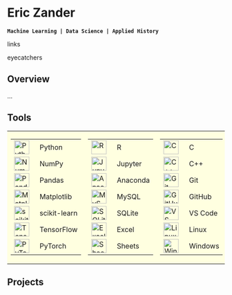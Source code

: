 # Eric Zander

**`Machine Learning | Data Science | Applied History`**

links

eyecatchers

## Overview

...

## Tools

<table style="background-color:#FFFFE0;">
    <tr><td>
        <table>
            <tr>
                <td><img align="left" alt="Python" width="35px" height="32px" style="padding-right:5px;" src="https://cdn.jsdelivr.net/gh/devicons/devicon/icons/python/python-plain.svg" /></td>
                <td>Python</td>
            </tr><tr>
                <td><img align="left" alt="NumPy" width="35px" height="32px" style="padding-right:5px;" src="https://cdn.jsdelivr.net/gh/devicons/devicon/icons/numpy/numpy-original.svg" /></td>
                <td>NumPy</td>
            </tr><tr>
                <td><img align="left" alt="Pandas" width="35px" height="32px" style="padding-right:5px;" src="https://cdn.jsdelivr.net/gh/devicons/devicon/icons/pandas/pandas-original.svg" /></td>
                <td>Pandas</td>
            </tr><tr>
                <td><img align="left" alt="Matplotlib" width="35px" height="32px" style="padding-right:5px;" src="https://upload.wikimedia.org/wikipedia/commons/8/84/Matplotlib_icon.svg" /></td>
                <td>Matplotlib</td>
            </tr><tr>
                <td><img align="left" alt="scikit-learn" width="35px" height="32px" style="padding-right:5px;" src="https://upload.wikimedia.org/wikipedia/commons/0/05/Scikit_learn_logo_small.svg" /></td>
                <td>scikit-learn</td>
            </tr><tr>
                <td><img align="left" alt="TensorFlow" width="35px" height="32px" style="padding-right:5px;" src="https://cdn.jsdelivr.net/gh/devicons/devicon/icons/tensorflow/tensorflow-original.svg" /></td>
                <td>TensorFlow</td>
            </tr><tr>
                <td><img align="left" alt="PyTorch" width="35px" height="32px" style="padding-right:5px;" src="https://cdn.jsdelivr.net/gh/devicons/devicon/icons/pytorch/pytorch-original.svg" /></td>
                <td>PyTorch</td>
            </tr>
        </table>
    </td><td>
        <table>
            <tr>
                <td><img align="left" alt="R" width="35px" height="32px" style="padding-right:5px;" src="https://www.r-project.org/logo/Rlogo.svg" /></td>
                <td>R</td>
            </tr><tr>
                <td><img align="left" alt="Jupyter" width="35px" height="32px" style="padding-right:5px;" src="https://cdn.jsdelivr.net/gh/devicons/devicon/icons/jupyter/jupyter-original.svg" /></td>
                <td>Jupyter</td>
            </tr><tr>
                <td><img align="left" alt="Anaconda" width="35px" height="32px" style="padding-right:5px;" src="https://cdn.jsdelivr.net/gh/devicons/devicon/icons/anaconda/anaconda-original.svg" /></td>
                <td>Anaconda</td>
            </tr><tr>
                <td><img align="left" alt="MySQL" width="35px" height="32px" style="padding-right:5px;" src="https://cdn.jsdelivr.net/gh/devicons/devicon/icons/mysql/mysql-original.svg" /></td>
                <td>MySQL</td>
            </tr><tr>
                <td><img align="left" alt="SQLite" width="35px" height="32px" style="padding-right:5px;" src="https://cdn.jsdelivr.net/gh/devicons/devicon/icons/sqlite/sqlite-original.svg" /></td>
                <td>SQLite</td>
            </tr><tr>
                <td><img align="left" alt="Excel" width="35px" height="32px" style="padding-right:5px;" src="https://upload.wikimedia.org/wikipedia/commons/3/34/Microsoft_Office_Excel_%282019%E2%80%93present%29.svg" /></td>
                <td>Excel</td>
            </tr><tr>
                <td><img align="left" alt="Sheets" width="35px" height="32px" style="padding-right:5px;" src="https://upload.wikimedia.org/wikipedia/commons/3/30/Google_Sheets_logo_%282014-2020%29.svg" /></td>
                <td>Sheets</td>
            </tr>
        </table>
    </td><td>
        <table>
            </tr><tr>
                <td><img align="left" alt="C" width="35px" height="32px" style="padding-right:5px;" src="https://cdn.jsdelivr.net/gh/devicons/devicon/icons/c/c-plain.svg" /></td>
                <td>C</td>
            </tr><tr>
                <td><img align="left" alt="C++" width="35px" height="32px" style="padding-right:5px;" src="https://cdn.jsdelivr.net/gh/devicons/devicon/icons/cplusplus/cplusplus-plain.svg" /></td>
                <td>C++</td>
            <tr>
                <td><img align="left" alt="Git" width="35px" height="32px" style="padding-right:5px;" src="https://cdn.jsdelivr.net/gh/devicons/devicon/icons/git/git-original.svg" /></td>
                <td>Git</td>
            </tr><tr>
                <td><img align="left" alt="GitHub" width="35px" height="32px" style="padding-right:5px;" src="https://cdn.jsdelivr.net/gh/devicons/devicon/icons/github/github-original.svg" /></td>
                <td>GitHub</td>
            </tr><tr>
                <td><img align="left" alt="VS Code" width="35px" height="32px" style="padding-right:5px;" src="https://cdn.jsdelivr.net/gh/devicons/devicon/icons/vscode/vscode-original.svg" /></td>
                <td>VS Code</td>
            </tr><tr>
                <td><img align="left" alt="Linux" width="35px" height="32px" style="padding-right:5px;" src="https://cdn.jsdelivr.net/gh/devicons/devicon/icons/linux/linux-original.svg" /></td>
                <td>Linux</td>
            </tr><tr>
                <td><img align="left" alt="Windows" width="35px" height="32px" style="padding-right:5px;" src="https://cdn.jsdelivr.net/gh/devicons/devicon/icons/windows8/windows8-original.svg" /></td>
                <td>Windows</td>
            </tr>
        </table>
    </td></tr>
</table>


## Projects

